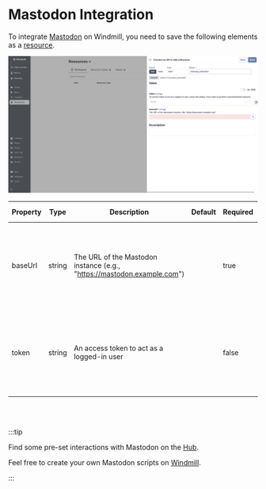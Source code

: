 # Mastodon Integration


To integrate [Mastodon](https://mastodon.social/) on Windmill, you need to save the following elements as a [resource](../core_concepts/3_resources_and_types/index.md).

![Add Mastodon Resource](../assets/integrations/add-mastodon.png)

| Property | Type    | Description                                             | Default | Required | Where to Find                                                                                     |
|----------|---------|---------------------------------------------------------|---------|----------|---------------------------------------------------------------------------------------------------|
| baseUrl  | string  | The URL of the Mastodon instance (e.g., "https://mastodon.example.com") |         | true     | Provided by your Mastodon hosting provider or Mastodon instance URL for self-hosted instances     |
| token    | string  | An access token to act as a logged-in user               |         | false    | Mastodon > Preferences > Development > Your Applications > New Application > Generate access token |



<br/><br/>

:::tip

Find some pre-set interactions with Mastodon on the [Hub](https://hub.windmill.dev/integrations/mastodon).

Feel free to create your own Mastodon scripts on [Windmill](../getting_started/00_how_to_use_windmill/index.md).

:::